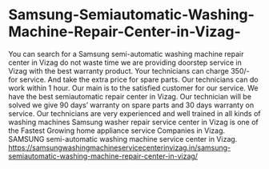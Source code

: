 # Samsung-Semiautomatic-Washing-Machine-Repair-Center-in-Vizag-
You can search for a Samsung semi-automatic washing machine repair center in Vizag do not waste time we are providing doorstep service in Vizag with the best warranty product. Your technicians can charge 350/- for service. And take the extra price for spare parts. Our technicians can do work within 1 hour. Our main is to the satisfied customer for our service. We have the best semiautomatic repair center in Vizag. Our technician will be solved we give 90 days’ warranty on spare parts and 30 days warranty on service. Our technicians are very experienced and well trained in all kinds of washing machines Samsung washer repair service center in Vizag is one of the Fastest Growing home appliance service Companies in Vizag. SAMSUNG semi-automatic washing machine service center in Vizag.  https://samsungwashingmachineservicecenterinvizag.in/samsung-semiautomatic-washing-machine-repair-center-in-vizag/
